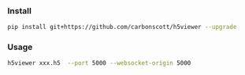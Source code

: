### Install

```bash
pip install git+https://github.com/carbonscott/h5viewer --upgrade
```


### Usage

```bash
h5viewer xxx.h5  --port 5000 --websocket-origin 5000
```
